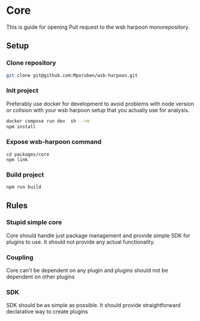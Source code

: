 # Core

This is guide for opening Pull request to the wsb harpoon monorepository.

## Setup 


### Clone repository
```sh
git clone git@github.com:Mporuben/wsb-harpoon.git
```


### Init project
Preferably use docker for development to avoid problems with node version or colision with your
wsb harpoon setup that you actually use for analysis.
```sh
docker compose run dev  sh --rm
npm install
```

### Expose wsb-harpoon command
```
cd packages/core
npm link
```

### Build project
```
npm run build
```



## Rules
### Stupid simple core
Core should handle just package management and provide simple SDK for plugins to use.
It should not provide any actual functionality.

### Coupling
Core can't be dependent on any plugin and plugins should not be dependent on other plugins

### SDK  
SDK should be as simple as possible. It should provide straightforward declarative way to create plugins




